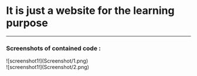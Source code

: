 <h1>It is just a website for the learning purpose</h1>
<hr/>
<h3>Screenshots of contained code :</h3>
![screenshot1!](Screenshot/1.png)
<br/>
![screenshot1!](Screenshot/2.png)
